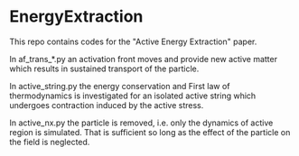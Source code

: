 # EnergyExtraction
This repo contains codes for the "Active Energy Extraction" paper.

In af_trans_*.py an activation front moves and provide new active matter which results in sustained transport of the particle. 

In active_string.py the energy conservation and First law of thermodynamics is investigated for an isolated active string which undergoes contraction induced by the active stress.

In active_nx.py the particle is removed, i.e. only the dynamics of active region is simulated. That is sufficient so long as the effect of the particle on the field is neglected.
